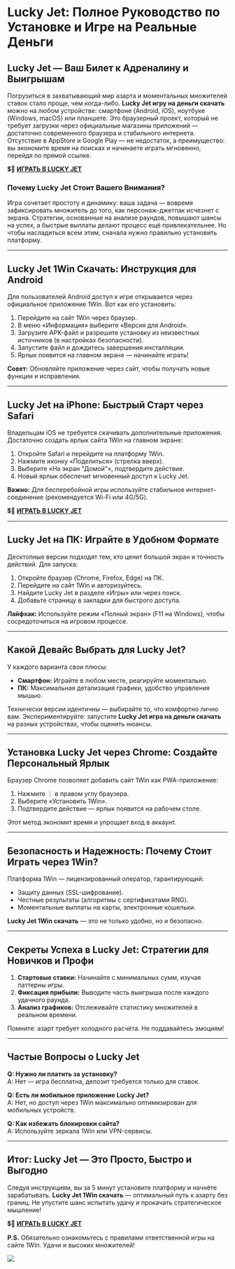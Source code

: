 # Lucky Jet: Полное Руководство по Установке и Игре на Реальные Деньги  

## Lucky Jet — Ваш Билет к Адреналину и Выигрышам  
Погрузиться в захватывающий мир азарта и моментальных множителей ставок стало проще, чем когда-либо. **Lucky Jet игру на деньги скачать** можно на любом устройстве: смартфоне (Android, iOS), ноутбуке (Windows, macOS) или планшете. Это браузерный проект, который не требует загрузки через официальные магазины приложений — достаточно современного браузера и стабильного интернета. Отсутствие в AppStore и Google Play — не недостаток, а преимущество: вы экономите время на поисках и начинаете играть мгновенно, перейдя по прямой ссылке.  

💲🎰 [**ИГРАТЬ В LUCKY JET**](https://clck.ru/3FxvFf "ИГРАТЬ В LUCKY JET")

### Почему Lucky Jet Стоит Вашего Внимания?  
Игра сочетает простоту и динамику: ваша задача — вовремя зафиксировать множитель до того, как персонаж-джетпак исчезнет с экрана. Стратегии, основанные на анализе раундов, повышают шансы на успех, а быстрые выплаты делают процесс ещё привлекательнее. Но чтобы насладиться всем этим, сначала нужно правильно установить платформу.  

---

## Lucky Jet 1Win Скачать: Инструкция для Android  
Для пользователей Android доступ к игре открывается через официальное приложение 1Win. Вот как его установить:  
1. Перейдите на сайт 1Win через браузер.  
2. В меню «Информация» выберите «Версия для Android».  
3. Загрузите APK-файл и разрешите установку из неизвестных источников (в настройках безопасности).  
4. Запустите файл и дождитесь завершения инсталляции.  
5. Ярлык появится на главном экране — начинайте играть!  

**Совет:** Обновляйте приложение через сайт, чтобы получать новые функции и исправления.  

---

## Lucky Jet на iPhone: Быстрый Старт через Safari  
Владельцам iOS не требуется скачивать дополнительные приложения. Достаточно создать ярлык сайта 1Win на главном экране:  
1. Откройте Safari и перейдите на платформу 1Win.  
2. Нажмите иконку «Поделиться» (стрелка вверх).  
3. Выберите «На экран "Домой"», подтвердите действие.  
4. Новый ярлык обеспечит мгновенный доступ к Lucky Jet.  

**Важно:** Для бесперебойной игры используйте стабильное интернет-соединение (рекомендуется Wi-Fi или 4G/5G).  

💲🎰 [**ИГРАТЬ В LUCKY JET**](https://clck.ru/3FxvFf "ИГРАТЬ В LUCKY JET")

---

## Lucky Jet на ПК: Играйте в Удобном Формате  
Десктопные версии подходят тем, кто ценит большой экран и точность действий. Для запуска:  
1. Откройте браузер (Chrome, Firefox, Edge) на ПК.  
2. Перейдите на сайт 1Win и авторизуйтесь.  
3. Найдите Lucky Jet в разделе «Игры» или через поиск.  
4. Добавьте страницу в закладки для быстрого доступа.  

**Лайфхак:** Используйте режим «Полный экран» (F11 на Windows), чтобы сосредоточиться на игровом процессе.  

---

## Какой Девайс Выбрать для Lucky Jet?  
У каждого варианта свои плюсы:  
- **Смартфон:** Играйте в любом месте, реагируйте моментально.  
- **ПК:** Максимальная детализация графики, удобство управления мышью.  

Технически версии идентичны — выбирайте то, что комфортно лично вам. Экспериментируйте: запустите **Lucky Jet игра на деньги скачать** на разных устройствах, чтобы оценить нюансы.  

---

## Установка Lucky Jet через Chrome: Создайте Персональный Ярлык  
Браузер Chrome позволяет добавить сайт 1Win как PWA-приложение:  
1. Нажмите ⋮ в правом углу браузера.  
2. Выберите «Установить 1Win».  
3. Подтвердите действие — ярлык появится на рабочем столе.  

Этот метод экономит время и упрощает вход в аккаунт.  

---

## Безопасность и Надежность: Почему Стоит Играть через 1Win?  
Платформа 1Win — лицензированный оператор, гарантирующий:  
- Защиту данных (SSL-шифрование).  
- Честные результаты (алгоритмы с сертификатами RNG).  
- Моментальные выплаты на карты, электронные кошельки.  

**Lucky Jet 1Win скачать** — это не только удобно, но и безопасно.  

---

## Секреты Успеха в Lucky Jet: Стратегии для Новичков и Профи  
1. **Стартовые ставки:** Начинайте с минимальных сумм, изучая паттерны игры.  
2. **Фиксация прибыли:** Выводите часть выигрыша после каждого удачного раунда.  
3. **Анализ графиков:** Отслеживайте статистику множителей в реальном времени.  

Помните: азарт требует холодного расчёта. Не поддавайтесь эмоциям!  

---

## Частые Вопросы о Lucky Jet  
**Q: Нужно ли платить за установку?**  
A: Нет — игра бесплатна, депозит требуется только для ставок.  

**Q: Есть ли мобильное приложение Lucky Jet?**  
A: Нет, но доступ через 1Win максимально оптимизирован для мобильных устройств.  

**Q: Как избежать блокировки сайта?**  
A: Используйте зеркала 1Win или VPN-сервисы.  

---

## Итог: Lucky Jet — Это Просто, Быстро и Выгодно  
Следуя инструкциям, вы за 5 минут установите платформу и начнёте зарабатывать. **Lucky Jet 1Win скачать** — оптимальный путь к азарту без границ. Не упустите шанс испытать удачу и прокачать стратегическое мышление!  

💲🎰 [**ИГРАТЬ В LUCKY JET**](https://clck.ru/3FxvFf "ИГРАТЬ В LUCKY JET")

**P.S.** Обязательно ознакомьтесь с правилами ответственной игры на сайте 1Win. Удачи и высоких множителей!  

[![](https://i.ibb.co/stvjx4d/Lucky-Jet.jpg)](https://clck.ru/3FxvFf)
